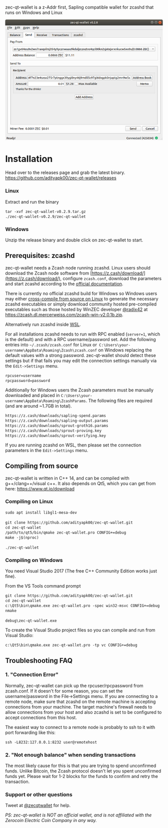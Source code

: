 zec-qt-wallet is a z-Addr first, Sapling compatible wallet for zcashd that runs on Windows and Linux

![Screenshot](docs/screenshot-main.png?raw=true)

# Installation

Head over to the releases page and grab the latest binary. https://github.com/adityapk00/zec-qt-wallet/releases

### Linux
Extract and run the binary
```
tar -xvf zec-qt-wallet-v0.2.9.tar.gz
./zec-qt-wallet-v0.2.9/zec-qt-wallet
```

### Windows
Unzip the release binary and double click on zec-qt-wallet to start.

## Prerequisites: zcashd
zec-qt-wallet needs a Zcash node running zcashd. Linux users should download the Zcash node software 
from [https://z.cash/download/](https://z.cash/download/), configure `zcash.conf`, download the parameters and start zcashd according to the [official documentation](https://zcash.readthedocs.io/en/latest/rtd_pages/user_guide.html). 

There is currently no official zcashd build for Windows so Windows users may either [cross-compile from source on Linux](https://zcash.readthedocs.io/en/latest/rtd_pages/user_guide.html#installation) to generate the necessary zcashd executables or simply download community hosted pre-compiled executables such as those hosted by WinZEC developer [@radix42](https://github.com/radix42) at https://zcash.dl.mercerweiss.com/zcash-win-v2.0.1b.zip.

Alternatively run zcashd inside [WSL](https://docs.microsoft.com/en-us/windows/wsl/install-win10).

For all installations zcashd needs to run with RPC enabled (`server=1`, which is the default) and with a RPC username/password set. Add the following entries into `~/.zcash/zcash.conf` for Linux or` C:\Users\your-username\AppData\Roaming\Zcash\zcash.conf` on Windows replacing the default values with a strong password. zec-qt-wallet should detect these settings but if that fails you may edit the connection settings manually via the `Edit->Settings` menu.

```
rpcuser=username
rpcpassword=password
```

Additionally for Windows users the Zcash parameters must be manually downloaded and placed in `C:\Users\your-username\AppData\Roaming\ZcashParams`.  The following files are required (and are around ~1.7GB in total).

```
https://z.cash/downloads/sapling-spend.params
https://z.cash/downloads/sapling-output.params
https://z.cash/downloads/sprout-groth16.params
https://z.cash/downloads/sprout-proving.key
https://z.cash/downloads/sprout-verifying.key
```

If you are running zcashd on WSL, then please set the connection parameters in the `Edit->Settings` menu. 

## Compiling from source
zec-qt-wallet is written in C++ 14, and can be compiled with g++/clang++/visual c++. It also depends on Qt5, which you can get from here: https://www.qt.io/download

### Compiling on Linux

```
sudo apt install libgl1-mesa-dev

git clone https://github.com/adityapk00/zec-qt-wallet.git
cd zec-qt-wallet
/path/to/qt5/bin/qmake zec-qt-wallet.pro CONFIG+=debug
make -j$(nproc)

./zec-qt-wallet
```

### Compiling on Windows
You need Visual Studio 2017 (The free C++ Community Edition works just fine). 

From the VS Tools command prompt
```
git clone https://github.com/adityapk00/zec-qt-wallet.git
cd zec-qt-wallet
c:\Qt5\bin\qmake.exe zec-qt-wallet.pro -spec win32-msvc CONFIG+=debug
nmake

debug\zec-qt-wallet.exe
```

To create the Visual Studio project files so you can compile and run from Visual Studio:
```
c:\Qt5\bin\qmake.exe zec-qt-wallet.pro -tp vc CONFIG+=debug
```

## Troubleshooting FAQ
### 1. "Connection Error"

Normally, zec-qt-wallet can pick up the rpcuser/rpcpassword from zcash.conf. If it doesn't for some reason, you can set the username/password in the File->Settings menu. 
If you are connecting to a remote node, make sure that zcashd on the remote machine is accepting connections from your machine. The target machine's firewall needs to allow connections
from your host and also zcashd is set to be configured to accept connections from this host. 

The easiest way to connect to a remote node is probably to ssh to it with port forwarding like this:
```
ssh -L8232:127.0.0.1:8232 user@remotehost
```
### 2. "Not enough balance" when sending transactions
The most likely cause for this is that you are trying to spend unconfirmed funds. Unlike Bitcoin, the Zcash protocol doesn't let you spent unconfirmed funds yet. Please wait for 
1-2 blocks for the funds to confirm and retry the transaction. 

### Support or other questions
Tweet at [@zecqtwallet](https://twitter.com/zecqtwallet) for help.

_PS: zec-qt-wallet is NOT an official wallet, and is not affiliated with the Zerocoin Electric Coin Company in any way._
